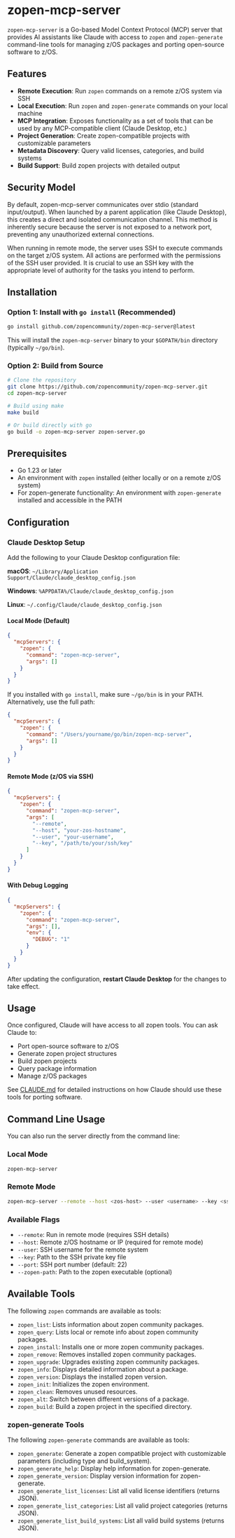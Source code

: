 # zopen-mcp-server

`zopen-mcp-server` is a Go-based Model Context Protocol (MCP) server that provides AI assistants like Claude with access to `zopen` and `zopen-generate` command-line tools for managing z/OS packages and porting open-source software to z/OS.

## Features

- **Remote Execution**: Run `zopen` commands on a remote z/OS system via SSH
- **Local Execution**: Run `zopen` and `zopen-generate` commands on your local machine
- **MCP Integration**: Exposes functionality as a set of tools that can be used by any MCP-compatible client (Claude Desktop, etc.)
- **Project Generation**: Create zopen-compatible projects with customizable parameters
- **Metadata Discovery**: Query valid licenses, categories, and build systems
- **Build Support**: Build zopen projects with detailed output

## Security Model

By default, zopen-mcp-server communicates over stdio (standard input/output). When launched by a parent application (like Claude Desktop), this creates a direct and isolated communication channel. This method is inherently secure because the server is not exposed to a network port, preventing any unauthorized external connections.

When running in remote mode, the server uses SSH to execute commands on the target z/OS system. All actions are performed with the permissions of the SSH user provided. It is crucial to use an SSH key with the appropriate level of authority for the tasks you intend to perform.

## Installation

### Option 1: Install with `go install` (Recommended)

```sh
go install github.com/zopencommunity/zopen-mcp-server@latest
```

This will install the `zopen-mcp-server` binary to your `$GOPATH/bin` directory (typically `~/go/bin`).

### Option 2: Build from Source

```sh
# Clone the repository
git clone https://github.com/zopencommunity/zopen-mcp-server.git
cd zopen-mcp-server

# Build using make
make build

# Or build directly with go
go build -o zopen-mcp-server zopen-server.go
```

## Prerequisites

- Go 1.23 or later
- An environment with `zopen` installed (either locally or on a remote z/OS system)
- For zopen-generate functionality: An environment with `zopen-generate` installed and accessible in the PATH

## Configuration

### Claude Desktop Setup

Add the following to your Claude Desktop configuration file:

**macOS**: `~/Library/Application Support/Claude/claude_desktop_config.json`

**Windows**: `%APPDATA%/Claude/claude_desktop_config.json`

**Linux**: `~/.config/Claude/claude_desktop_config.json`

#### Local Mode (Default)

```json
{
  "mcpServers": {
    "zopen": {
      "command": "zopen-mcp-server",
      "args": []
    }
  }
}
```

If you installed with `go install`, make sure `~/go/bin` is in your PATH. Alternatively, use the full path:

```json
{
  "mcpServers": {
    "zopen": {
      "command": "/Users/yourname/go/bin/zopen-mcp-server",
      "args": []
    }
  }
}
```

#### Remote Mode (z/OS via SSH)

```json
{
  "mcpServers": {
    "zopen": {
      "command": "zopen-mcp-server",
      "args": [
        "--remote",
        "--host", "your-zos-hostname",
        "--user", "your-username",
        "--key", "/path/to/your/ssh/key"
      ]
    }
  }
}
```

#### With Debug Logging

```json
{
  "mcpServers": {
    "zopen": {
      "command": "zopen-mcp-server",
      "args": [],
      "env": {
        "DEBUG": "1"
      }
    }
  }
}
```

After updating the configuration, **restart Claude Desktop** for the changes to take effect.

## Usage

Once configured, Claude will have access to all zopen tools. You can ask Claude to:

- Port open-source software to z/OS
- Generate zopen project structures
- Build zopen projects
- Query package information
- Manage z/OS packages

See [CLAUDE.md](CLAUDE.md) for detailed instructions on how Claude should use these tools for porting software.

## Command Line Usage

You can also run the server directly from the command line:

### Local Mode

```sh
zopen-mcp-server
```

### Remote Mode

```sh
zopen-mcp-server --remote --host <zos-host> --user <username> --key <ssh-key-path>
```

### Available Flags

- `--remote`: Run in remote mode (requires SSH details)
- `--host`: Remote z/OS hostname or IP (required for remote mode)
- `--user`: SSH username for the remote system
- `--key`: Path to the SSH private key file
- `--port`: SSH port number (default: 22)
- `--zopen-path`: Path to the zopen executable (optional)

## Available Tools

The following `zopen` commands are available as tools:

- `zopen_list`: Lists information about zopen community packages.
- `zopen_query`: Lists local or remote info about zopen community packages.
- `zopen_install`: Installs one or more zopen community packages.
- `zopen_remove`: Removes installed zopen community packages.
- `zopen_upgrade`: Upgrades existing zopen community packages.
- `zopen_info`: Displays detailed information about a package.
- `zopen_version`: Displays the installed zopen version.
- `zopen_init`: Initializes the zopen environment.
- `zopen_clean`: Removes unused resources.
- `zopen_alt`: Switch between different versions of a package.
- `zopen_build`: Build a zopen project in the specified directory.

### zopen-generate Tools

The following `zopen-generate` commands are available as tools:

- `zopen_generate`: Generate a zopen compatible project with customizable parameters (including type and build_system).
- `zopen_generate_help`: Display help information for zopen-generate.
- `zopen_generate_version`: Display version information for zopen-generate.
- `zopen_generate_list_licenses`: List all valid license identifiers (returns JSON).
- `zopen_generate_list_categories`: List all valid project categories (returns JSON).
- `zopen_generate_list_build_systems`: List all valid build systems (returns JSON).

